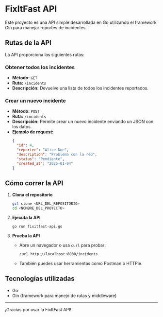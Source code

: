 # FixItFast API
Este proyecto es una API simple desarrollada en Go utilizando el framework Gin para manejar reportes de incidentes.

## Rutas de la API

La API proporciona las siguientes rutas:

### Obtener todos los incidentes
- **Método:** `GET`
- **Ruta:** `/incidents`
- **Descripción:** Devuelve una lista de todos los incidentes reportados.

### Crear un nuevo incidente
- **Método:** `POST`
- **Ruta:** `/incidents`
- **Descripción:** Permite crear un nuevo incidente enviando un JSON con los datos.
- **Ejemplo de request:**
  ```json
  {
    "id": 4,
    "reporter": "Alice Doe",
    "description": "Problema con la red",
    "status": "Pendiente",
    "created_at": "2025-01-04"
  }
  ```

## Cómo correr la API

1. **Clona el repositorio**
   ```sh
   git clone <URL_DEL_REPOSITORIO>
   cd <NOMBRE_DEL_PROYECTO>
   ```

2. **Ejecuta la API**
   ```sh
   go run fixitfast-api.go
   ```

4. **Prueba la API**
   - Abre un navegador o usa `curl` para probar:
     ```sh
     curl http://localhost:8080/incidents
     ```
   - También puedes usar herramientas como Postman o HTTPie.

## Tecnologías utilizadas
- Go
- Gin (framework para manejo de rutas y middleware)

---
¡Gracias por usar la FixItFast API!


